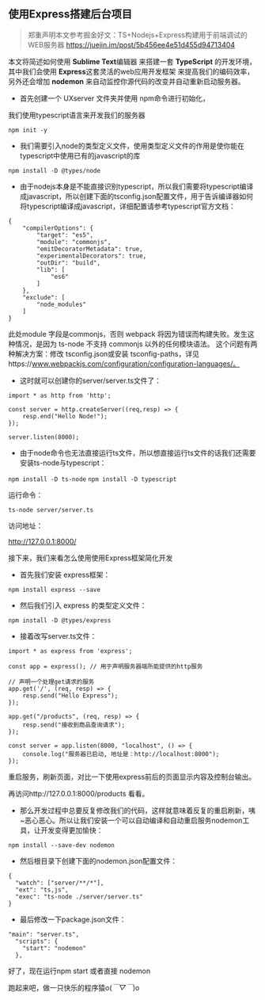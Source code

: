 ## 使用Express搭建后台项目

> 郑重声明本文参考掘金好文：TS+Nodejs+Express构建用于前端调试的WEB服务器
https://juejin.im/post/5b456ee4e51d455d94713404 

本文将简述如何使用 **Sublime Text**编辑器 来搭建一套 **TypeScript** 的开发环境，
其中我们会使用 **Express**这套灵活的web应用开发框架 来提高我们的编码效率，
另外还会增加 **nodemon** 来自动监控你源代码的改变并自动重新启动服务器。

- 首先创建一个 UXserver 文件夹并使用 npm命令进行初始化，

我们使用typescript语言来开发我们的服务器

`npm init -y`

- 我们需要引入node的类型定义文件，使用类型定义文件的作用是使你能在typescript中使用已有的javascript的库

`npm install -D @types/node`

- 由于nodejs本身是不能直接识别typescript，所以我们需要将typescript编译成javascript，所以创建下面的tsconfig.json配置文件，用于告诉编译器如何将typescript编译成javascript，详细配置请参考typescript官方文档：

```
{
    "compilerOptions": {
        "target": "es5",
        "module": "commonjs",
        "emitDecoratorMetadata": true,
        "experimentalDecorators": true,
        "outDir": "build",
        "lib": [
            "es6"
        ]
    },
    "exclude": [
        "node_modules"
    ]
}
```
此处module 字段是commonjs，否则 webpack 将因为错误而构建失败。发生这种情况，是因为 ts-node 不支持 commonjs 以外的任何模块语法。
这个问题有两种解决方案：修改 tsconfig.json或安装 tsconfig-paths，详见https://www.webpackjs.com/configuration/configuration-languages/。


- 这时就可以创建你的server/server.ts文件了：

```
import * as http from 'http';

const server = http.createServer((req,resp) => {
    resp.end("Hello Node!");
});

server.listen(8000);
```

- 由于node命令也无法直接运行ts文件，所以想直接运行ts文件的话我们还需要安装ts-node与typescript：

`npm install -D ts-node`
`npm install -D typescript`

运行命令：

`ts-node server/server.ts`

访问地址：

http://127.0.0.1:8000/

接下来，我们来看怎么使用使用Express框架简化开发

- 首先我们安装 express框架：

`npm install express --save`

- 然后我们引入 express 的类型定义文件：

`npm install -D @types/express`

- 接着改写server.ts文件：

```
import * as express from 'express';

const app = express(); // 用于声明服务器端所能提供的http服务

// 声明一个处理get请求的服务
app.get('/', (req, resp) => {
    resp.send("Hello Express");
});

app.get("/products", (req, resp) => {
    resp.send("接收到商品查询请求");
});

const server = app.listen(8000, "localhost", () => {
    console.log("服务器已启动, 地址是：http://localhost:8000");
});
```

重启服务，刷新页面，对比一下使用express前后的页面显示内容及控制台输出。

再访问http://127.0.0.1:8000/products 看看。

- 那么开发过程中总要反复修改我们的代码，这样就意味着反复的重启刷新，咦~恶心恶心。所以让我们安装一个可以自动编译和自动重启服务nodemon工具，让开发变得更加愉快：

`npm install --save-dev nodemon`

- 然后根目录下创建下面的nodemon.json配置文件：

```
{
  "watch": ["server/**/*"],
  "ext": "ts,js",
  "exec": "ts-node ./server/server.ts" 
}
```

- 最后修改一下package.json文件：

```
"main": "server.ts",
  "scripts": {
    "start": "nodemon"
  },
```

好了，现在运行npm start 或者直接 nodemon

跑起来吧，做一只快乐的程序猿o(*￣▽￣*)o

